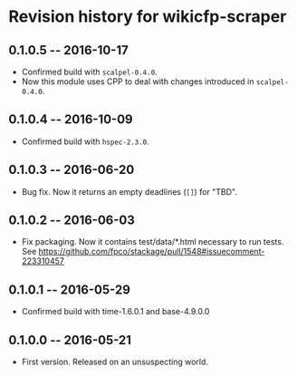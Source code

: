 # Revision history for wikicfp-scraper

## 0.1.0.5  -- 2016-10-17

* Confirmed build with `scalpel-0.4.0`.
* Now this module uses CPP to deal with changes introduced in `scalpel-0.4.0`.


## 0.1.0.4  -- 2016-10-09

* Confirmed build with `hspec-2.3.0`.


## 0.1.0.3  -- 2016-06-20

* Bug fix. Now it returns an empty deadlines (`[]`) for "TBD".


## 0.1.0.2  -- 2016-06-03

* Fix packaging. Now it contains test/data/*.html necessary to run
  tests. See https://github.com/fpco/stackage/pull/1548#issuecomment-223310457


## 0.1.0.1  -- 2016-05-29

* Confirmed build with time-1.6.0.1 and base-4.9.0.0


## 0.1.0.0  -- 2016-05-21

* First version. Released on an unsuspecting world.
